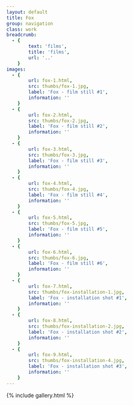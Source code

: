 ```yaml
---
layout: default
title: Fox
group: navigation
class: work
breadcrumb:
  - {
  		text: 'films',
  		title: 'films',
  		url: '..'
	}
images:
  - {
		url: fox-1.html, 
		src: thumbs/fox-1.jpg,
		label: 'Fox - film still #1',
		information: ''
	}
  - {
		url: fox-2.html, 
		src: thumbs/fox-2.jpg,
		label: 'Fox - film still #2',
		information: ''
	}
  - {
		url: fox-3.html, 
		src: thumbs/fox-3.jpg,
		label: 'Fox - film still #3',
		information: ''
	}
  - {
		url: fox-4.html, 
		src: thumbs/fox-4.jpg,
		label: 'Fox - film still #4',
		information: ''
	}
  - {
		url: fox-5.html, 
		src: thumbs/fox-5.jpg,
		label: 'Fox - film still #5',
		information: ''
	}
  - {
		url: fox-6.html, 
		src: thumbs/fox-6.jpg,
		label: 'Fox - film still #6',
		information: ''
	}
  - {
		url: fox-7.html, 
		src: thumbs/fox-installation-1.jpg,
		label: 'Fox - installation shot #1',
		information: ''
	}
  - {
		url: fox-8.html, 
		src: thumbs/fox-installation-2.jpg,
		label: 'Fox - installation shot #2',
		information: ''
	}
  - {
		url: fox-9.html, 
		src: thumbs/fox-installation-4.jpg,
		label: 'Fox - installation shot #3',
		information: ''
	}	
---
```


{% include gallery.html %}
